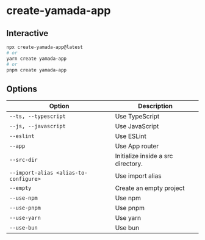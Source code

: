 # create-yamada-app

## Interactive

```bash
npx create-yamada-app@latest
# or
yarn create yamada-app
# or
pnpm create yamada-app
```

## Options

| Option                                | Description                        |
| ------------------------------------- | ---------------------------------- |
| `--ts, --typescript`                  | Use TypeScript                     |
| `--js, --javascript`                  | Use JavaScript                     |
| `--eslint`                            | Use ESLint                         |
| `--app`                               | Use App router                     |
| `--src-dir`                           | Initialize inside a src directory. |
| `--import-alias <alias-to-configure>` | Use import alias                   |
| `--empty`                             | Create an empty project            |
| `--use-npm`                           | Use npm                            |
| `--use-pnpm`                          | Use pnpm                           |
| `--use-yarn`                          | Use yarn                           |
| `--use-bun`                           | Use bun                            |
